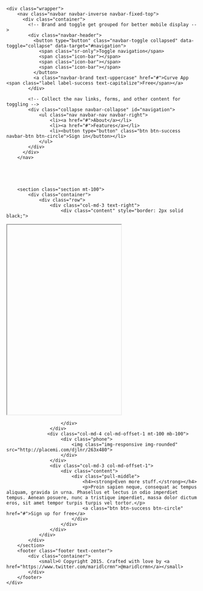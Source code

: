 
<!DOCTYPE html>
<html>
  <head>
    <meta charset="utf-8">
    <title>Capital Two Website</title>
    <link rel="stylesheet" href="https://capwest.discourseanalytics.net/polling/widgetApp//lib/bootstrap-3.3.5-dist/css/bootstrap.min.css">
    <!--<script src="https://code.jquery.com/jquery-2.2.0.min.js" type="text/javascript"></script>
    -->
      <script type="text/javascript" src="https://capwest.discourseanalytics.net/polling/widgetApp/da-widget.js?iframe_id=discourse-analytics&poll_id=79&pageName=github&Extra=rise&user_id=moeen_test"></script>

<style>

.mt-100 {
  margin-top: 100px;
}
.mb-100 {
  margin-bottom: 100px;
}

.icon {
  width: 32px;
  height: 32px;
  text-align: center;
  padding: 7px 8px;
  border: 2px solid;
  border-radius: 50%;
}

.header {
  padding-top: 50px;
  background-color: #eee;
  overflow: hidden;
}
.footer {
  color: #887;
  background-color: #eee;
  padding-top: 30px;
  padding-bottom: 30px;
}

.content {
  position: relative;
  display: table;
  width: 100%;
  min-height: 100vh;
}
.pull-middle {
  display: table-cell;
  vertical-align: middle;
}

.btn {
  padding-left: 25px;
  padding-right: 25px;
}
.btn-circle {
  border-radius: 20px;
}

.input-group input {
  border: 0;
  box-shadow: none;
  padding-right: 30px;
}
.input-group input:focus,
.input-group input:active {
  outline: 0;
  box-shadow: none;
}
.input-group-btn:last-child>.btn {
  z-index: 2;
  margin-left: -18px;
  border-radius: 20px;
}

.phone {
  position: relative;
  max-width: 263px;
  margin: 0 auto;
  padding: 65px 15px 55px;
  border: 2px solid #ddd;
  border-radius: 20px;
  background-color: #222;
  box-shadow: 20px 20px 40px #887;
}
</style>

  </head>
  <body>





    <div class="wrapper">
        <nav class="navbar navbar-inverse navbar-fixed-top">
          <div class="container">
            <!-- Brand and toggle get grouped for better mobile display -->
            <div class="navbar-header">
              <button type="button" class="navbar-toggle collapsed" data-toggle="collapse" data-target="#navigation">
                <span class="sr-only">Toggle navigation</span>
                <span class="icon-bar"></span>
                <span class="icon-bar"></span>
                <span class="icon-bar"></span>
              </button>
              <a class="navbar-brand text-uppercase" href="#">Curve App <span class="label label-success text-capitalize">Free</span></a>
            </div>

            <!-- Collect the nav links, forms, and other content for toggling -->
            <div class="collapse navbar-collapse" id="navigation">
                <ul class="nav navbar-nav navbar-right">
                    <li><a href="#">About</a></li>
                    <li><a href="#">Features</a></li>
                    <li><button type="button" class="btn btn-success navbar-btn btn-circle">Sign in</button></li>
                </ul>
            </div>
          </div>
        </nav>





        <section class="section mt-100">
            <div class="container">
                <div class="row">
                    <div class="col-md-3 text-right">
                        <div class="content" style="border: 2px solid black;">





<!-- Discourse Analytics widget iFrame -->
<iframe id="discourse-analytics" width="300" height="500"></iframe>
<!-- Discourse Analytics widget iFrame -->




                        </div>
                    </div>
                   <div class="col-md-4 col-md-offset-1 mt-100 mb-100">
                        <div class="phone">
                            <img class="img-responsive img-rounded" src="http://placemi.com/djlnr/263x480">
                        </div>
                    </div>
                    <div class="col-md-3 col-md-offset-1">
                        <div class="content">
                            <div class="pull-middle">
                                <h4><strong>Even more stuff.</strong></h4>
                                <p>Proin sapien neque, consequat ac tempus aliquam, gravida in urna. Phasellus et lectus in odio imperdiet tempus. Aenean posuere, nunc a tristique imperdiet, massa dolor dictum eros, sit amet tempor turpis turpis vel tortor.</p>
                                <a class="btn btn-success btn-circle" href="#">Sign up for free</a>
                            </div>
                        </div>
                    </div>
                </div>
            </div>
        </section>
        <footer class="footer text-center">
            <div class="container">
                <small>© Copyright 2015. Crafted with love by <a href="https://www.twitter.com/maridlcrmn">@maridlcrmn</a></small>
            </div>
        </footer>
    </div>











  </body>
</html>
